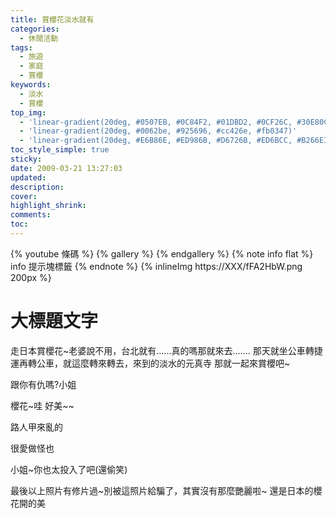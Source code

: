 ```yaml
---
title: 賞櫻花淡水就有
categories:
  - 休閒活動
tags:
  - 旅遊
  - 家庭
  - 賞櫻
keywords:
  - 淡水
  - 賞櫻
top_img:
  - 'linear-gradient(20deg, #0507EB, #0C84F2, #01DBD2, #0CF26C, #30E80C)'
  - 'linear-gradient(20deg, #0062be, #925696, #cc426e, #fb0347)'
  - 'linear-gradient(20deg, #E6B86E, #ED986B, #D6726B, #ED6BCC, #B266E3)'
toc_style_simple: true
sticky: 
date: 2009-03-21 13:27:03
updated:
description:
cover:
highlight_shrink:
comments:
toc:
---
```


{% youtube 條碼 %}
{% gallery %}
{% endgallery %}
{% note info flat %}
info 提示塊標籤
{% endnote %}
{% inlineImg https://XXX/fFA2HbW.png 200px %}

# 大標題文字


走日本賞櫻花~老婆說不用，台北就有......真的嗎那就來去.......
那天就坐公車轉捷運再轉公車，就這麼轉來轉去，來到的淡水的元真寺
那就一起來賞櫻吧~





跟你有仇嗎?小姐



櫻花~哇 好美~~



路人甲來亂的



很愛做怪也


















小姐~你也太投入了吧(還偷笑)









最後以上照片有修片過~別被這照片給騙了，其實沒有那麼艷麗啦~
還是日本的櫻花開的美